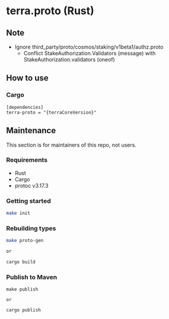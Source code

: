 # terra.proto (Rust)

## Note
* Ignore third_party/proto/cosmos/staking/v1beta1/authz.proto
  * Conflict StakeAuthorization.Validators (message) with StakeAuthorization.validators (oneof)

## How to use
### Cargo
```
[dependencies]
terra-proto = "{terraCoreVersion}"
```

## Maintenance
This section is for maintainers of this repo, not users.

### Requirements
* Rust
* Cargo
* protoc v3.17.3

### Getting started
```sh
make init
```

### Rebuilding types
```sh
make proto-gen

or 

cargo build
```

### Publish to Maven
```
make publish

or

cargo publish
```
